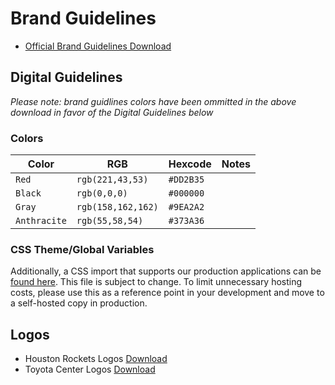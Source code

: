 # Brand Guidelines
- [Official Brand Guidelines Download](https://hou-public.s3.amazonaws.com/shared/rockets-brand-guidelines.pdf)

## Digital Guidelines
*Please note: brand guidlines colors have been ommitted in the above download in favor of the Digital Guidelines below*

### Colors
| Color | RGB | Hexcode | Notes |
| ------------- | ------------- | ------------- |:-------------:|
| `Red` | `rgb(221,43,53)` | `#DD2B35` |  |
| `Black` | `rgb(0,0,0)` | `#000000` |  |
| `Gray` | `rgb(158,162,162)` | `#9EA2A2` |  |
| `Anthracite` | `rgb(55,58,54)` | `#373A36` |  |

### CSS Theme/Global Variables
Additionally, a CSS import that supports our production applications can be [found here](https://hou-public.s3.amazonaws.com/web/imports/rockets/css/variables/main.css). This file is subject to change. To limit unnecessary hosting costs, please use this as a reference point in your development and move to a self-hosted copy in production.

## Logos
- Houston Rockets Logos [Download](https://hou-public.s3.amazonaws.com/shared/rockets-logos.pdf)
- Toyota Center Logos [Download](https://hou-public.s3.amazonaws.com/shared/toyota-center-logos.pdf)